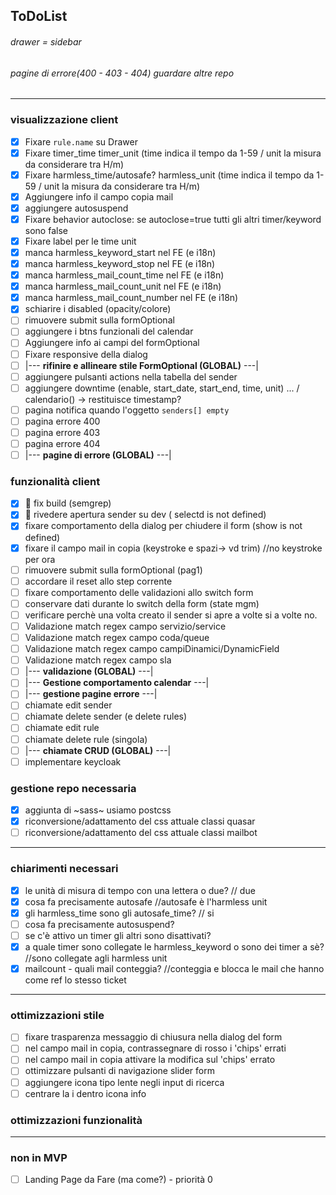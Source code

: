 ## ToDoList

###### drawer = sidebar

###### pagine di errore(400 - 403 - 404) guardare altre repo

<hr>

### visualizzazione client

- [x] Fixare `rule.name` su Drawer
- [x] Fixare timer_time timer_unit (time indica il tempo da 1-59 / unit la misura da considerare tra H/m)
- [x] Fixare harmless_time/autosafe? harmless_unit (time indica il tempo da 1-59 / unit la misura da considerare tra H/m)
- [x] Aggiungere info il campo copia mail
- [x] aggiungere autosuspend
- [x] Fixare behavior autoclose: se autoclose=true tutti gli altri timer/keyword sono false
- [x] Fixare label per le time unit
- [x] manca harmless_keyword_start nel FE (e i18n)
- [x] manca harmless_keyword_stop nel FE (e i18n)
- [x] manca harmless_mail_count_time nel FE (e i18n)
- [x] manca harmless_mail_count_unit nel FE (e i18n)
- [x] manca harmless_mail_count_number nel FE (e i18n)
- [x] schiarire i disabled (opacity/colore)
- [ ] rimuovere submit sulla formOptional
- [ ] aggiungere i btns funzionali del calendar
- [ ] Aggiungere info ai campi del formOptional
- [ ] Fixare responsive della dialog
- [ ] |--- <b>rifinire e allineare stile FormOptional (GLOBAL)</b> ---|
- [ ] aggiungere pulsanti actions nella tabella del sender
- [ ] aggiungere downtime (enable, start_date, start_end, time, unit) ... / calendario() -> restituisce timestamp?
- [ ] pagina notifica quando l'oggetto `senders[] empty`
- [ ] pagina errore 400
- [ ] pagina errore 403
- [ ] pagina errore 404
- [ ] |--- <b>pagine di errore (GLOBAL)</b> ---|

### funzionalità client

- [x] :rotating_light: fix build (semgrep)
- [x] :rotating_light: rivedere apertura sender su dev ( selectd is not defined)
- [x] fixare comportamento della dialog per chiudere il form (show is not defined)
- [x] fixare il campo mail in copia (keystroke e spazi-> vd trim) //no keystroke per ora
- [ ] rimuovere submit sulla formOptional (pag1)
- [ ] accordare il reset allo step corrente
- [ ] fixare comportamento delle validazioni allo switch form
- [ ] conservare dati durante lo switch della form (state mgm)
- [ ] verificare perchè una volta creato il sender si apre a volte si a volte no.
- [ ] Validazione match regex campo servizio/service
- [ ] Validazione match regex campo coda/queue
- [ ] Validazione match regex campo campiDinamici/DynamicField
- [ ] Validazione match regex campo sla
- [ ] |--- <b>validazione (GLOBAL)</b> ---|
- [ ] |--- <b>Gestione comportamento calendar</b> ---|
- [ ] |--- <b>gestione pagine errore</b> ---|
- [ ] chiamate edit sender
- [ ] chiamate delete sender (e delete rules)
- [ ] chiamate edit rule
- [ ] chiamate delete rule (singola)
- [ ] |--- <b>chiamate CRUD (GLOBAL)</b> ---|
- [ ] implementare keycloak

### gestione repo necessaria

- [x] aggiunta di ~sass~ usiamo postcss
- [x] riconversione/adattamento del css attuale classi quasar
- [ ] riconversione/adattamento del css attuale classi mailbot

<hr>

### chiarimenti necessari

- [x] le unità di misura di tempo con una lettera o due? // due
- [x] cosa fa precisamente autosafe //autosafe è l'harmless unit
- [x] gli harmless_time sono gli autosafe_time? // si
- [ ] cosa fa precisamente autosuspend?
- [ ] se c'è attivo un timer gli altri sono disattivati?
- [x] a quale timer sono collegate le harmless_keyword o sono dei timer a sè? //sono collegate agli harmless unit
- [x] mailcount - quali mail conteggia? //conteggia e blocca le mail che hanno come ref lo stesso ticket

<hr>

### ottimizzazioni stile

- [ ] fixare trasparenza messaggio di chiusura nella dialog del form
- [ ] nel campo mail in copia, contrassegnare di rosso i 'chips' errati
- [ ] nel campo mail in copia attivare la modifica sul 'chips' errato
- [ ] ottimizzare pulsanti di navigazione slider form
- [ ] aggiungere icona tipo lente negli input di ricerca
- [ ] centrare la i dentro icona info

### ottimizzazioni funzionalità

<hr>

### non in MVP

- [ ] Landing Page da Fare (ma come?) - priorità 0
